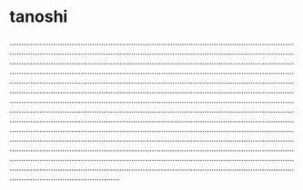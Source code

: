 # tanoshi
........................................................................................................................................................................................................................................................................................................................................................................................................................................................................................................................................................................................................................................................................................................................................................................................................................................................................................................................................................................................................................................................................................................................................................................................................................................................................................................................................................................................................................................................................................................................................................................................................................................................................................................................................................................................................................................................